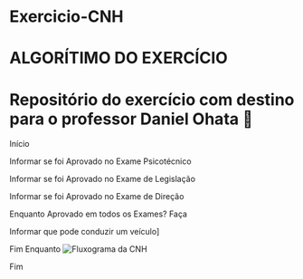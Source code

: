 # Exercicio-CNH

# ALGORÍTIMO DO EXERCÍCIO

# Repositório do exercício com destino para o professor Daniel Ohata 🥇

Início

Informar se foi Aprovado no Exame Psicotécnico

Informar se foi Aprovado no Exame de Legislação

Informar se foi Aprovado no Exame de Direção

Enquanto Aprovado em todos os Exames? Faça

Informar que pode conduzir um veículo]

Fim Enquanto
![Fluxograma da CNH](https://user-images.githubusercontent.com/103973644/169926822-26056fb7-324d-40ab-a5c4-95f3a7b7c80c.jpg)

Fim
